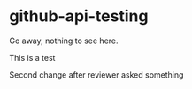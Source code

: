 # github-api-testing
Go away, nothing to see here.

This is a test

Second change after reviewer asked something
